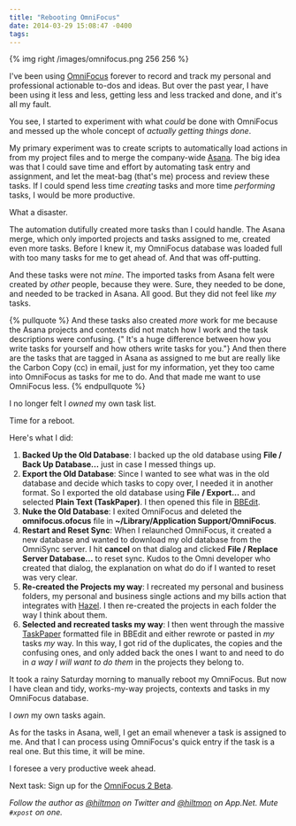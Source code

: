 ```yaml
---
title: "Rebooting OmniFocus"
date: 2014-03-29 15:08:47 -0400
tags: 
---
```


{% img right /images/omnifocus.png 256 256 %}

I've been using [OmniFocus](https://www.omnigroup.com/omnifocus) forever to record and track my personal and professional actionable to-dos and ideas. But over the past year, I have been using it less and less, getting less and less tracked and done, and it's all my fault.

You see, I started to experiment with what *could* be done with OmniFocus and messed up the whole concept of *actually getting things done*.

My primary experiment was to create scripts to automatically load actions in from my project files and to merge the company-wide [Asana](https://app.asana.com). The big idea was that I could save time and effort by automating task entry and assignment, and let the meat-bag (that's me) process and review these tasks. If I could spend less time *creating* tasks and more time *performing* tasks, I would be more productive.

What a disaster.

The automation dutifully created more tasks than I could handle. The Asana merge, which only imported projects and tasks assigned to me, created even more tasks. Before I knew it, my OmniFocus database was loaded full with too many tasks for me to get ahead of. And that was off-putting.

And these tasks were not *mine*. The imported tasks from Asana felt were created by *other* people, because they were. Sure, they needed to be done, and needed to be tracked in Asana. All good. But they did not feel like *my* tasks.

{% pullquote %}
And these tasks also created *more* work for me because the Asana projects and contexts did not match how I work and the task descriptions were confusing. {" It's a huge difference between how you write tasks for yourself and how others write tasks for you."} And then there are the tasks that are tagged in Asana as assigned to me but are really like the Carbon Copy (cc) in email, just for my information, yet they too came into OmniFocus as tasks for me to do. And that made me want to use OmniFocus less.
{% endpullquote %}

I no longer felt I *owned* my own task list.

Time for a reboot.

Here's what I did:

1. **Backed Up the Old Database**: I backed up the old database using **File / Back Up Database...** just in case I messed things up.
2. **Export the Old Database**: Since I wanted to see what was in the old database and decide which tasks to copy over, I needed it in another format. So I exported the old database using **File / Export...** and selected **Plain Text (TaskPaper)**. I then opened this file in [BBEdit](http://www.barebones.com/products/bbedit/).
3. **Nuke the Old Database**: I exited OmniFocus and deleted the **omnifocus.ofocus** file in **~/Library/Application Support/OmniFocus**.
4. **Restart and Reset Sync**: When I relaunched OmniFocus, it created a new database and wanted to download my old database from the OmniSync server. I hit **cancel** on that dialog and clicked **File / Replace Server Database...** to reset sync. Kudos to the Omni developer who created that dialog, the explanation on what do do if I wanted to reset was very clear.
5. **Re-created the Projects my way**: I recreated my personal and business folders, my personal and business single actions and my bills action that integrates with [Hazel](http://www.noodlesoft.com/hazel). I then re-created the projects in each folder the way I think about them.
6. **Selected and recreated tasks my way**: I then went through the massive [TaskPaper](http://www.hogbaysoftware.com/products/taskpaper) formatted file in BBEdit and either rewrote or pasted in *my* tasks *my* way. In this way, I got rid of the duplicates, the copies and the confusing ones, and only added back the ones I want to and need to do in *a way I will want to do them* in the projects they belong to.

It took a rainy Saturday morning to manually reboot my OmniFocus. But now I have clean and tidy, works-my-way projects, contexts and tasks in my OmniFocus database.

I *own* my own tasks again.

As for the tasks in Asana, well, I get an email whenever a task is assigned to me. And that I can process using OmniFocus's quick entry if the task is a real one. But this time, it will be mine.

I foresee a very productive week ahead.

Next task: Sign up for the [OmniFocus 2 Beta](http://www.omnigroup.com/test/omnifocus/).

*Follow the author as [@hiltmon](https://twitter.com/hiltmon) on Twitter and [@hiltmon](http://alpha.app.net/hiltmon) on App.Net. Mute `#xpost` on one.*
